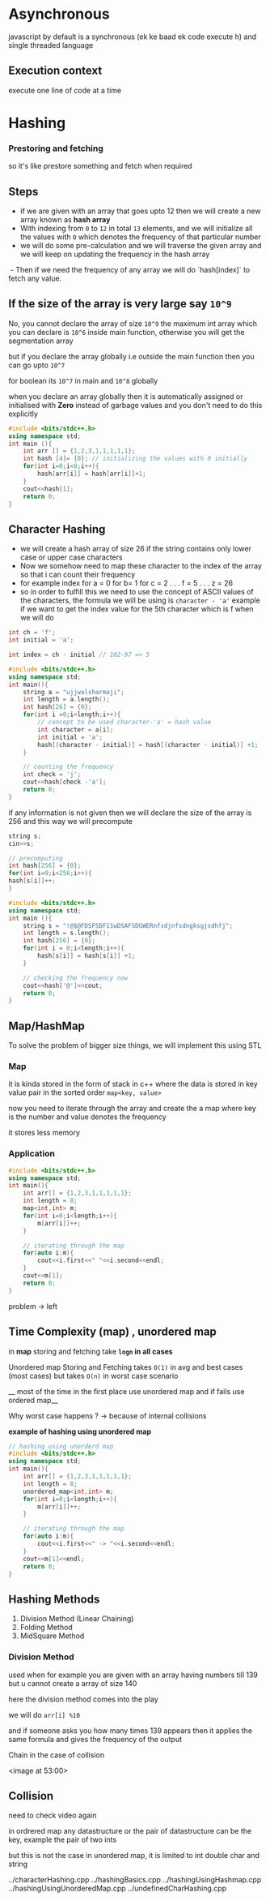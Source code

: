 # Asynchronous 
javascript by default is a 
synchronous (ek ke baad ek code execute h) and single threaded language 

## Execution context 
execute one line of code at a time


# Hashing
### Prestoring and fetching

so it's like prestore something and fetch when required

## Steps
- if we are given with an array that goes upto 12 then we will create a new array known as __hash array__
- With indexing from `0` to `12` in total `13` elements, and we will initialize all the values with `0` which denotes the frequency of that particular number
- we will do some pre-calculation and we will traverse the given array and we will keep on updating the frequency in the hash array
<image>
- Then if we need the frequency of any array we will do `hash[index]` to fetch any value.

## If the size of the array is very large say `10^9`
No, you cannot declare the array of size `10^9`  the maximum int array which you can declare is `10^6` inside main function, otherwise you will get the segmentation array

but if you declare the array globally i.e outside the main function then you can go upto `10^7` 

for boolean its `10^7` in main and `10^8` globally

when you declare an array globally then it is automatically assigned or initialised with __Zero__ instead of garbage values and you don't need to do this explicitly

```cpp
#include <bits/stdc++.h>
using namespace std;
int main (){
    int arr [] = {1,2,3,1,1,1,1,1};
    int hash [4]= {0}; // initializing the values with 0 initially
    for(int i=0;i<8;i++){
        hash[arr[i]] = hash[arr[i]]+1;
    }
    cout<<hash[1];
    return 0;
}
```


## Character Hashing
- we will create a hash array of size 26 if the string contains only lower case or upper case characters 
- Now we somehow need to map these character to the index of the array so that i can count their frequency
- for example index for a = 0 for b= 1 for c = 2 . . . f = 5 . . . z = 26
- so in order to fulfill this we need to use the concept of ASCII values of the characters, the formula we will be using is
`
character - 'a'
`
example if we want to get the index value for the 5th character which is f when we will do
```cpp
int ch = 'f';
int initial = 'a';

int index = ch - initial // 102-97 => 5
```

```cpp
#include <bits/stdc++.h>
using namespace std;
int main(){
    string a = "ujjwalsharmaji";
    int length = a.length();
    int hash[26] = {0};
    for(int i =0;i<length;i++){
        // concept to be used character-'a' = hash value
        int character = a[i];
        int initial = 'a';
        hash[(character - initial)] = hash[(character - initial)] +1;
    }

    // counting the frequency
    int check = 'j';
    cout<<hash[check -'a'];
    return 0;
}
```

if any information is not given then we will declare the size of the array is 256 and this way we will precompute

```cpp
string s;
cin>>s;

// precomputing
int hash[256] = {0};
for(int i=0;i<256;i++){
hash[s[i]]++;
}
```

```cpp
#include <bits/stdc++.h>
using namespace std;
int main (){
    string s = "!@$@FDSFSDF11wDSAFSDGWERnfsdjnfsdngksgjsdhfj";
    int length = s.length();
    int hash[256] = {0};
    for(int i = 0;i<length;i++){
        hash[s[i]] = hash[s[i]] +1;
    }

    // checking the frequency now
    cout<<hash['@']<<cout;
    return 0;
} 
```
## Map/HashMap
To solve the problem of bigger size things, we will implement this using STL

### Map
it is kinda stored in the form of stack in c++ 
where the data is stored in key value pair in the sorted order
`map<key, value>`

now you need to iterate through the array and create the a map where key is the number and value denotes the frequency

it stores less memory
<image>

### Application

```cpp
#include <bits/stdc++.h>
using namespace std;
int main(){
    int arr[] = {1,2,3,1,1,1,1,1};
    int length = 8;
    map<int,int> m;
    for(int i=0;i<length;i++){
        m[arr[i]]++;
    }

    // iterating through the map
    for(auto i:m){
        cout<<i.first<<" "<<i.second<<endl;
    }
    cout<<m[1];
    return 0;
}

```
problem -> left

## Time Complexity (map) , unordered map
in __map__
storing and fetching take __`logn` in all cases__


Unordered map
Storing and Fetching 
takes `O(1)` in avg and best cases (most cases) but takes `O(n)` in worst case scenario

__ most of the time in the first place use unordered map and if fails use ordered map__

Why worst case happens ? -> because of internal collisions

__example of hashing using unordered map__

```cpp
// hashing using unorderd map
#include <bits/stdc++.h>
using namespace std;
int main(){
    int arr[] = {1,2,3,1,1,1,1,1};
    int length = 8;
    unordered_map<int,int> m;
    for(int i=0;i<length;i++){
        m[arr[i]]++;
    }

    // iterating through the map
    for(auto i:m){
        cout<<i.first<<" -> "<<i.second<<endl;
    }
    cout<<m[1]<<endl;
    return 0;
}  
```

## Hashing Methods
1. Division Method (Linear Chaining)
2. Folding Method
3. MidSquare Method

### Division Method
used when for example you are given with an array having numbers till 139 but u cannot create a array of size 140

here the division method comes into the play

we will do `arr[i] %10`

and if someone asks you how many times 139 appears then it applies the same formula and gives the frequency of the output

Chain in the case of collision


<image at 53:00>

## Collision
need to check video again

in ordrered map any datastructure or the pair of datastructure can be the key, example the pair of two ints

but this is not the case in unordered map, it is limited to int double char and string


../characterHashing.cpp ../hashingBasics.cpp ../hashingUsingHashmap.cpp ../hashingUsingUnorderedMap.cpp ../undefinedCharHashing.cpp